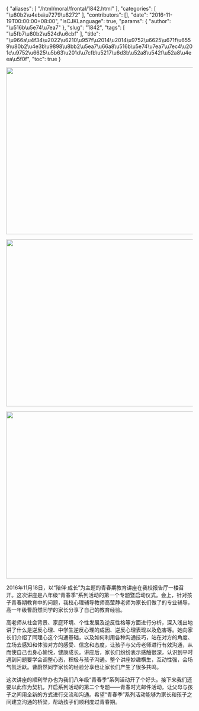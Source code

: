 {
    "aliases": [
        "/html/moral/frontal/1842.html"
    ],
    "categories": [
        "\u80b2\u4eba\u7279\u8272"
    ],
    "contributors": [],
    "date": "2016-11-19T00:00:00+08:00",
    "isCJKLanguage": true,
    "params": {
        "author": "\u516b\u5e74\u7ea7"
    },
    "slug": "1842",
    "tags": [
        "\u5fb7\u80b2\u524d\u6cbf"
    ],
    "title": "\u966a\u4f34\u2022\u6210\u957f\u2014\u2014\u9752\u6625\u671f\u6559\u80b2\u4e3b\u9898\u8bb2\u5ea7\u66a8\u516b\u5e74\u7ea7\u7ec4\u201c\u9752\u6625\u5b63\u201d\u7cfb\u5217\u6d3b\u52a8\u542f\u52a8\u4eea\u5f0f",
    "toc": true
}


<img
    src="https://cdn.tfls.online/mirror/full/c305aa08292553d35235e243e26e5561b0108d60.jpg"
    style="display:block;margin-left:auto;margin-right:auto;"
    decoding="async"
    fetchpriority="auto"
    loading="lazy"
    height="450"
    width="600"
/>





<img
    src="https://cdn.tfls.online/mirror/full/d2921e15ee987faf9127a251c6d9961c3a148cd1.jpg"
    style="display:block;margin-left:auto;margin-right:auto;"
    decoding="async"
    fetchpriority="auto"
    loading="lazy"
    height="450"
    width="600"
/>





<img
    src="https://cdn.tfls.online/mirror/full/dcb13b187774deb7d02dc4119588dcc00e5749fb.jpg"
    style="display:block;margin-left:auto;margin-right:auto;"
    decoding="async"
    fetchpriority="auto"
    loading="lazy"
    height="450"
    width="600"
/>




 




2016年11月18日，以“陪伴·成长”为主题的青春期教育讲座在我校报告厅一楼召开。这次讲座是八年级“青春季”系列活动的第一个专题暨启动仪式。会上，针对孩子青春期教育中的问题，我校心理辅导教师高莹静老师为家长们做了的专业辅导，高一年级曹蔚然同学的家长分享了自己的教育经验。




高老师从社会背景、家庭环境、个性发展及逆反性格等方面进行分析，深入浅出地讲了什么是逆反心理、中学生逆反心理的成因、逆反心理表现以及危害等。她向家长们介绍了同理心这个沟通基础，以及如何利用各种沟通技巧，站在对方的角度、立场去感知和体验对方的感受、信念和态度，让孩子与父母老师进行有效沟通，从而使自己也身心愉悦，健康成长。讲座后，家长们纷纷表示感触很深，认识到平时遇到问题要学会调整心态，积极与孩子沟通。整个讲座妙趣横生，互动性强，会场气氛活跃。曹蔚然同学家长的经验分享也让家长们产生了很多共鸣。




这次讲座的顺利举办也为我们八年级“青春季”系列活动开了个好头。接下来我们还要以此作为契机，开启系列活动的第二个专题——青春时光邮件活动，让父母与孩子之间用全新的方式进行交流和沟通。希望“青春季”系列活动能够为家长和孩子之间建立沟通的桥梁，帮助孩子们顺利度过青春期。




  



